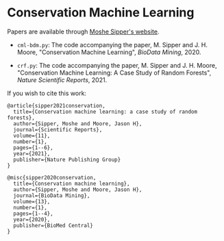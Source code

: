 # Conservation Machine Learning

Papers are available through [Moshe Sipper's website](http://www.moshesipper.com/).

* `cml-bdm.py`: The code accompanying the paper, M. Sipper and J. H. Moore, "Conservation Machine Learning", _BioData Mining_, 2020. 

* `crf.py`: The code accompanying the paper, M. Sipper and J. H. Moore, "Conservation Machine Learning: A Case Study of Random Forests", _Nature Scientific Reports_, 2021. 

If you wish to cite this work:
```
@article{sipper2021conservation,
  title={Conservation machine learning: a case study of random forests},
  author={Sipper, Moshe and Moore, Jason H},
  journal={Scientific Reports},
  volume={11},
  number={1},
  pages={1--6},
  year={2021},
  publisher={Nature Publishing Group}
}

@misc{sipper2020conservation,
  title={Conservation machine learning},
  author={Sipper, Moshe and Moore, Jason H},
  journal={BioData Mining},
  volume={13},
  number={1},
  pages={1--4},
  year={2020},
  publisher={BioMed Central}
}
```
